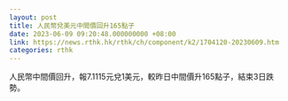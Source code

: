 ```yaml
---
layout: post
title: 人民幣兌美元中間價回升165點子
date: 2023-06-09 09:20:48.000000000 +08:00
link: https://news.rthk.hk/rthk/ch/component/k2/1704120-20230609.htm
categories: rthk
---
```


人民幣中間價回升，報7.1115元兌1美元，較昨日中間價升165點子，結束3日跌勢。
